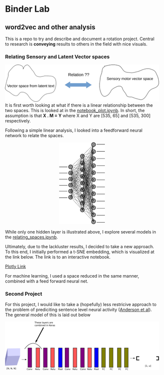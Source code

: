 # Binder Lab
## word2vec and other analysis

This is a repo to try and describe and document a rotation project. Central to research is **conveying** results to others in the field with nice visuals.
### Relating Sensory and Latent Vector spaces
![Image of spaces](data/vec_drawing.png)
 It is first worth looking at what if there is a linear relationship between the two spaces. This is looked at in the [notebook_plot.ipynb](notebook_plot.ipynb). In short, the assumption is that **X . M = Y** where X and Y are [535, 65] and [535, 300] respectively.

 Following a simple linear analysis, I looked into a feedforward neural network to relate the spaces.
<p align="center">
 <img src="data/nn.png" width="150">
</p>


While only one hidden layer is illustrated above, I explore several models in the [relating_spaces.ipynb](relating_spaces.ipynb).

Ultimately, due to the lackluster results, I decided to take a new approach. To this end, I initially performed a t-SNE embedding, which is visualized at the link below. The link is to an interactive notebook.


[Plotly Link](https://plot.ly/~famousshooter98/16/notes-this-notebook-was-made-just-to-vis/)

For machine learning, I used a space reduced in the same manner, combined with a feed forward neural net.


### Second Project

For this project, I would like to take a (hopefully) less restricive approach to the problem of prediciting sentence level neural activity ([Anderson et al](https://academic.oup.com/cercor/article-lookup/doi/10.1093/cercor/bhw240)). The general model of this is laid out below

![CNN model](data/cnn.png)
